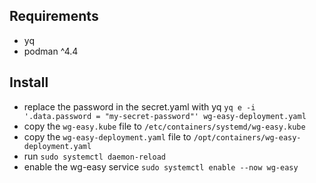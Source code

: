 ## Requirements

- yq
- podman ^4.4

## Install

- replace the password in the secret.yaml with yq `yq e -i '.data.password = "my-secret-password"' wg-easy-deployment.yaml`
- copy the `wg-easy.kube` file to `/etc/containers/systemd/wg-easy.kube`
- copy the `wg-easy-deployment.yaml` file to `/opt/containers/wg-easy-deployment.yaml`
- run `sudo systemctl daemon-reload`
- enable the wg-easy service `sudo systemctl enable --now wg-easy`
